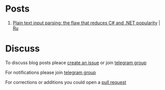 # Posts

1. [Plain text input parsing: the flaw that reduces C# and .NET popularity](en/0001.csharp_plain_text_input.md) | [Ru](ru/0001.csharp_plain_text_input.ru.md)

# Discuss
To discuss blog posts pleace [create an issue](https://github.com/epeshk/blog/issues/new) or join [telegram group](https://t.me/epeshkblog)

For notifications please join [telegram group](https://t.me/epeshkblog)

For corrections or additions you could open a [pull request](https://github.com/epeshk/blog/pulls)
